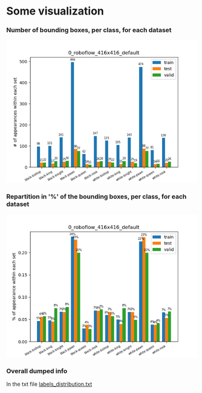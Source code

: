 
# Some visualization

### Number of bounding boxes, per class, for each dataset

![image](labels_distribution.png)

### Repartition in '%' of the bounding boxes, per class, for each dataset

![image](labels_distribution_percent.png)

### Overall dumped info

In the txt file [labels_distribution.txt](labels_distribution.txt)
